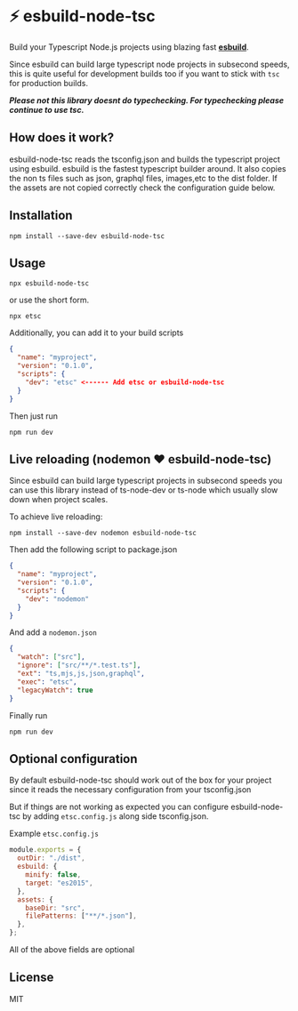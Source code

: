 # ⚡️ esbuild-node-tsc

Build your Typescript Node.js projects using blazing fast **[esbuild](https://github.com/evanw/esbuild)**.

Since esbuild can build large typescript node projects in subsecond speeds, this is quite useful for development builds too if you want to stick with `tsc` for production builds.

**_Please not this library doesnt do typechecking. For typechecking please continue to use tsc._**

## How does it work?

esbuild-node-tsc reads the tsconfig.json and builds the typescript project using esbuild. esbuild is the fastest typescript builder around. It also copies the non ts files such as json, graphql files, images,etc to the dist folder. If the assets are not copied correctly check the configuration guide below.

## Installation

```
npm install --save-dev esbuild-node-tsc
```

## Usage

```
npx esbuild-node-tsc
```

or use the short form.

```
npx etsc
```

Additionally, you can add it to your build scripts

```json
{
  "name": "myproject",
  "version": "0.1.0",
  "scripts": {
    "dev": "etsc" <------ Add etsc or esbuild-node-tsc
  }
}
```

Then just run

```
npm run dev
```

## Live reloading (nodemon ❤️ esbuild-node-tsc)

Since esbuild can build large typescript projects in subsecond speeds you can use this library instead of ts-node-dev or ts-node which usually slow down when project scales.

To achieve live reloading:

```
npm install --save-dev nodemon esbuild-node-tsc
```

Then add the following script to package.json

```json
{
  "name": "myproject",
  "version": "0.1.0",
  "scripts": {
    "dev": "nodemon"
  }
}
```

And add a `nodemon.json`

```json
{
  "watch": ["src"],
  "ignore": ["src/**/*.test.ts"],
  "ext": "ts,mjs,js,json,graphql",
  "exec": "etsc",
  "legacyWatch": true
}
```

Finally run

```
npm run dev
```

## Optional configuration

By default esbuild-node-tsc should work out of the box for your project since it reads the necessary configuration from your tsconfig.json

But if things are not working as expected you can configure esbuild-node-tsc by adding `etsc.config.js` along side tsconfig.json.

Example `etsc.config.js`

```js
module.exports = {
  outDir: "./dist",
  esbuild: {
    minify: false,
    target: "es2015",
  },
  assets: {
    baseDir: "src",
    filePatterns: ["**/*.json"],
  },
};
```

All of the above fields are optional

## License

MIT
